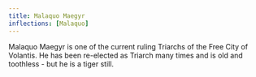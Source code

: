 ```yaml
---
title: Malaquo Maegyr
inflections: [Malaquo]
---
```


Malaquo Maegyr is one of the current ruling Triarchs of the Free City of Volantis. He has been re-elected as Triarch many times and is old and toothless - but he is a tiger still.


